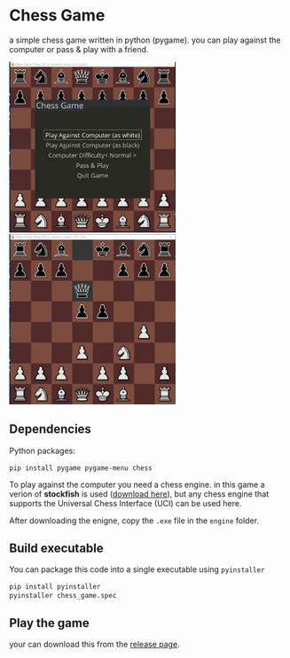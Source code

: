 # Chess Game
a simple chess game written in python (pygame). you can play against the computer or pass & play with a friend.

<img src="screenshot/img1.png" style='margin: 10' width="300"/>
<img src="screenshot/img2.png" style='margin: 10' width="300"/>

## Dependencies
Python packages: 
```
pip install pygame pygame-menu chess
```
To play against the computer you need a chess engine. in this game a verion of **stockfish** is used ([download here](https://drive.google.com/file/d/1tPkJua6-mxYO-67isYDs6ejo5TDat7e1/view?usp=drive_link)), but any chess engine that supports the Universal Chess Interface (UCI) can be used here.

After downloading the enigne, copy the `.exe` file in the `engine` folder.

## Build executable
You can package this code into a single executable using `pyinstaller`
```
pip install pyinstaller
pyinstaller chess_game.spec
```
## Play the game
your can download this from the [release page](https://github.com/AmmarHalloul/chess_game/releases/tag/game).
